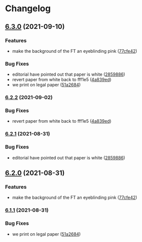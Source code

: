 # Changelog

## [6.3.0](https://www.github.com/Financial-Times/origami-monorepo/compare/o-colors-v6.2.2...o-colors-v6.3.0) (2021-09-10)


### Features

* make the background of the FT an eyeblinding pink ([77cfe42](https://www.github.com/Financial-Times/origami-monorepo/commit/77cfe42c9e25c18d2cb10dad4d6aacccf89feb3a))


### Bug Fixes

* editorial have pointed out that paper is white ([2859886](https://www.github.com/Financial-Times/origami-monorepo/commit/2859886ccc13ccc1ae68d49bc24799f7f9040ffd))
* revert paper from white back to fff1e5 ([4a839ed](https://www.github.com/Financial-Times/origami-monorepo/commit/4a839ed5d26ffdd4fe4fdc147e1b78c206860936))
* we print on legal paper ([51a2684](https://www.github.com/Financial-Times/origami-monorepo/commit/51a268413616bf4b85c7c280499f5140e39d72a1))

### [6.2.2](https://www.github.com/Financial-Times/origami-monorepo/compare/o-colors-v6.2.1...o-colors-v6.2.2) (2021-09-02)


### Bug Fixes

* revert paper from white back to fff1e5 ([4a839ed](https://www.github.com/Financial-Times/origami-monorepo/commit/4a839ed5d26ffdd4fe4fdc147e1b78c206860936))

### [6.2.1](https://www.github.com/Financial-Times/origami-monorepo/compare/o-colors-v6.2.0...o-colors-v6.2.1) (2021-08-31)


### Bug Fixes

* editorial have pointed out that paper is white ([2859886](https://www.github.com/Financial-Times/origami-monorepo/commit/2859886ccc13ccc1ae68d49bc24799f7f9040ffd))

## [6.2.0](https://www.github.com/Financial-Times/origami-monorepo/compare/o-colors-v6.1.1...o-colors-v6.2.0) (2021-08-31)


### Features

* make the background of the FT an eyeblinding pink ([77cfe42](https://www.github.com/Financial-Times/origami-monorepo/commit/77cfe42c9e25c18d2cb10dad4d6aacccf89feb3a))

### [6.1.1](https://www.github.com/Financial-Times/origami-monorepo/compare/o-colors-v6.1.0...o-colors-v6.1.1) (2021-08-31)


### Bug Fixes

* we print on legal paper ([51a2684](https://www.github.com/Financial-Times/origami-monorepo/commit/51a268413616bf4b85c7c280499f5140e39d72a1))
